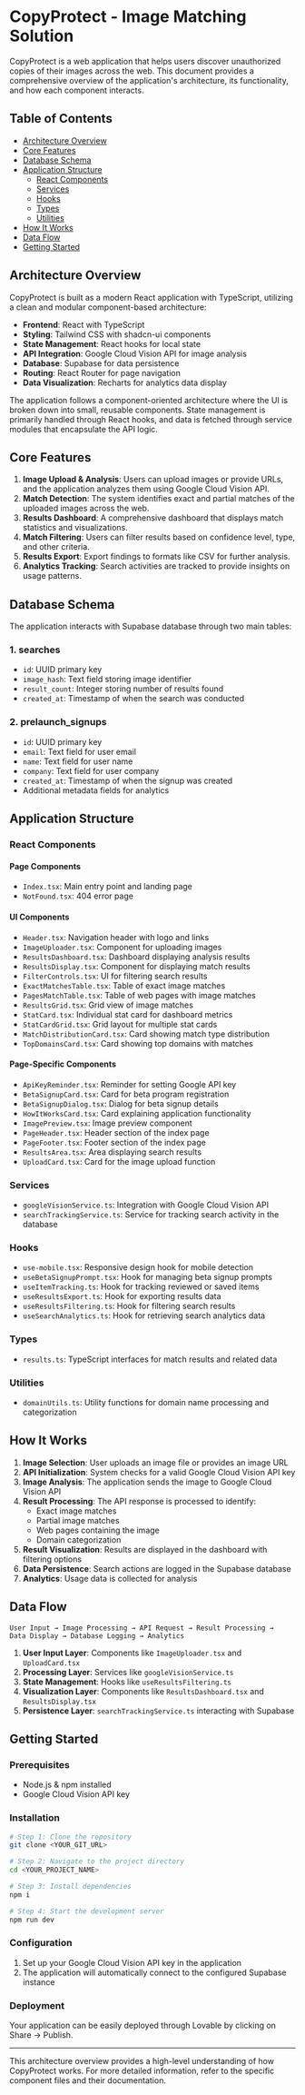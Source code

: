
# CopyProtect - Image Matching Solution

CopyProtect is a web application that helps users discover unauthorized copies of their images across the web. This document provides a comprehensive overview of the application's architecture, its functionality, and how each component interacts.

## Table of Contents

- [Architecture Overview](#architecture-overview)
- [Core Features](#core-features)
- [Database Schema](#database-schema)
- [Application Structure](#application-structure)
  - [React Components](#react-components)
  - [Services](#services)
  - [Hooks](#hooks)
  - [Types](#types)
  - [Utilities](#utilities)
- [How It Works](#how-it-works)
- [Data Flow](#data-flow)
- [Getting Started](#getting-started)

## Architecture Overview

CopyProtect is built as a modern React application with TypeScript, utilizing a clean and modular component-based architecture:

- **Frontend**: React with TypeScript
- **Styling**: Tailwind CSS with shadcn-ui components
- **State Management**: React hooks for local state
- **API Integration**: Google Cloud Vision API for image analysis
- **Database**: Supabase for data persistence
- **Routing**: React Router for page navigation
- **Data Visualization**: Recharts for analytics data display

The application follows a component-oriented architecture where the UI is broken down into small, reusable components. State management is primarily handled through React hooks, and data is fetched through service modules that encapsulate the API logic.

## Core Features

1. **Image Upload & Analysis**: Users can upload images or provide URLs, and the application analyzes them using Google Cloud Vision API.
2. **Match Detection**: The system identifies exact and partial matches of the uploaded images across the web.
3. **Results Dashboard**: A comprehensive dashboard that displays match statistics and visualizations.
4. **Match Filtering**: Users can filter results based on confidence level, type, and other criteria.
5. **Results Export**: Export findings to formats like CSV for further analysis.
6. **Analytics Tracking**: Search activities are tracked to provide insights on usage patterns.

## Database Schema

The application interacts with Supabase database through two main tables:

### 1. searches
- `id`: UUID primary key
- `image_hash`: Text field storing image identifier
- `result_count`: Integer storing number of results found
- `created_at`: Timestamp of when the search was conducted

### 2. prelaunch_signups
- `id`: UUID primary key
- `email`: Text field for user email
- `name`: Text field for user name
- `company`: Text field for user company
- `created_at`: Timestamp of when the signup was created
- Additional metadata fields for analytics

## Application Structure

### React Components

#### Page Components
- `Index.tsx`: Main entry point and landing page
- `NotFound.tsx`: 404 error page

#### UI Components
- `Header.tsx`: Navigation header with logo and links
- `ImageUploader.tsx`: Component for uploading images
- `ResultsDashboard.tsx`: Dashboard displaying analysis results
- `ResultsDisplay.tsx`: Component for displaying match results
- `FilterControls.tsx`: UI for filtering search results
- `ExactMatchesTable.tsx`: Table of exact image matches
- `PagesMatchTable.tsx`: Table of web pages with image matches
- `ResultsGrid.tsx`: Grid view of image matches
- `StatCard.tsx`: Individual stat card for dashboard metrics
- `StatCardGrid.tsx`: Grid layout for multiple stat cards
- `MatchDistributionCard.tsx`: Card showing match type distribution
- `TopDomainsCard.tsx`: Card showing top domains with matches

#### Page-Specific Components
- `ApiKeyReminder.tsx`: Reminder for setting Google API key
- `BetaSignupCard.tsx`: Card for beta program registration
- `BetaSignupDialog.tsx`: Dialog for beta signup details
- `HowItWorksCard.tsx`: Card explaining application functionality
- `ImagePreview.tsx`: Image preview component
- `PageHeader.tsx`: Header section of the index page
- `PageFooter.tsx`: Footer section of the index page
- `ResultsArea.tsx`: Area displaying search results
- `UploadCard.tsx`: Card for the image upload function

### Services

- `googleVisionService.ts`: Integration with Google Cloud Vision API
- `searchTrackingService.ts`: Service for tracking search activity in the database

### Hooks

- `use-mobile.tsx`: Responsive design hook for mobile detection
- `useBetaSignupPrompt.tsx`: Hook for managing beta signup prompts
- `useItemTracking.ts`: Hook for tracking reviewed or saved items
- `useResultsExport.ts`: Hook for exporting results data
- `useResultsFiltering.ts`: Hook for filtering search results
- `useSearchAnalytics.ts`: Hook for retrieving search analytics data

### Types

- `results.ts`: TypeScript interfaces for match results and related data

### Utilities

- `domainUtils.ts`: Utility functions for domain name processing and categorization

## How It Works

1. **Image Selection**: User uploads an image file or provides an image URL
2. **API Initialization**: System checks for a valid Google Cloud Vision API key
3. **Image Analysis**: The application sends the image to Google Cloud Vision API
4. **Result Processing**: The API response is processed to identify:
   - Exact image matches
   - Partial image matches
   - Web pages containing the image
   - Domain categorization
5. **Result Visualization**: Results are displayed in the dashboard with filtering options
6. **Data Persistence**: Search actions are logged in the Supabase database
7. **Analytics**: Usage data is collected for analysis

## Data Flow

```
User Input → Image Processing → API Request → Result Processing → 
Data Display → Database Logging → Analytics
```

1. **User Input Layer**: Components like `ImageUploader.tsx` and `UploadCard.tsx`
2. **Processing Layer**: Services like `googleVisionService.ts`
3. **State Management**: Hooks like `useResultsFiltering.ts`
4. **Visualization Layer**: Components like `ResultsDashboard.tsx` and `ResultsDisplay.tsx`
5. **Persistence Layer**: `searchTrackingService.ts` interacting with Supabase

## Getting Started

### Prerequisites

- Node.js & npm installed
- Google Cloud Vision API key

### Installation

```sh
# Step 1: Clone the repository
git clone <YOUR_GIT_URL>

# Step 2: Navigate to the project directory
cd <YOUR_PROJECT_NAME>

# Step 3: Install dependencies
npm i

# Step 4: Start the development server
npm run dev
```

### Configuration

1. Set up your Google Cloud Vision API key in the application
2. The application will automatically connect to the configured Supabase instance

### Deployment

Your application can be easily deployed through Lovable by clicking on Share → Publish.

---

This architecture overview provides a high-level understanding of how CopyProtect works. For more detailed information, refer to the specific component files and their documentation.
